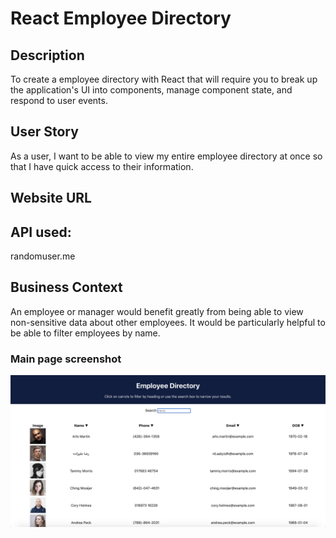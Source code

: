 # React Employee Directory

## Description
To create a employee directory with React that will require you to break up the application's UI into components, manage component state, and respond to user events.

## User Story
As a user, I want to be able to view my entire employee directory at once so that I have quick access to their information.

## Website URL



## API used:
randomuser.me

## Business Context
An employee or manager would benefit greatly from being able to view non-sensitive data about other employees. It would be particularly helpful to be able to filter employees by name.

### Main page screenshot

![alt text](/src/directory_pic.png)

